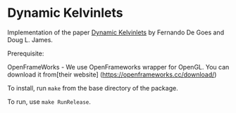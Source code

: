 # Dynamic Kelvinlets

Implementation of the paper [Dynamic Kelvinlets](https://graphics.pixar.com/library/DynaKelvinlets/paper.pdf) by Fernando De Goes and Doug L. James.

Prerequisite:

OpenFrameWorks - We use OpenFrameworks wrapper for OpenGL. You can download it from[their website] (https://openframeworks.cc/download/)

To install, run `make` from the base directory of the package.

To run, use `make RunRelease`.
